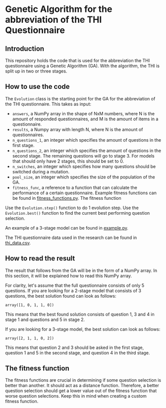 # Genetic Algorithm for the abbreviation of the THI Questionnaire


## Introduction

This repository holds the code that is used for the abbreviation the THI questionnaire using a Genetic Algorithm (GA). With the algorithm, the THI is split up in two or three stages.

## How to use the code

The `Evolution` class is the starting point for the GA for the abbreviation of the THI questionnaire. This takes as input:

- `answers`, a NumPy array in the shape of NxM numbers, where N is the amount of responded questionnaires, and M is the amount of items in a questionnaire.
- `results`, a Numpy array with length N, where N is the amount of questionnaires.
- `n_questions_1`, an integer which specifies the amount of questions in the first stage.
- `n_questions_2`, an integer which specifies the amount of questions in the second stage. The remaining questions will go to stage 3. For models that should only have 2 stages, this should be set to 0.
- `n_switches`, an integer which specifies how many questions should be switched during a mutation.
- `pool_size`, an integer which specifies the size of the population of the GA.
- `fitness_func`, a reference to a function that can calculate the performance of a certain questionnaire. Example fitness functions can be found in [fitness_functions.py](fitness_functions.py). The fitness function 

Use the `Evolution.step()` function to do 1 evolution step. Use the `Evolution.best()` function to find the current best performing question selection.

An example of a 3-stage model can be found in [example.py](example.py).

The THI questionnaire data used in the research can be found in [thi_data.csv](thi_data.csv).

## How to read the result

The result that follows from the GA will be in the form of a NumPy array. In this section, it will be explained how to read this NumPy array.

For clarity, let's assume that the full questionnaire consists of only 5 questions. If you are looking for a 2-stage model that consists of 3 questions, the best solution found can look as follows:

    array([1, 0, 1, 1, 0])

This means that the best found solution consists of question 1, 3 and 4 in stage 1 and questions  and 5 in stage 2.

If you are looking for a 3-stage model, the best solution can look as follows:

    array([2, 1, 1, 0, 2])

This means that question 2 and 3 should be asked in the first stage, question 1 and 5 in the second stage, and question 4 in the third stage.

## The fitness function

The fitness functions are crucial in determining if some question selection is better than another. It should act as a distance function. Therefore, a better question selection should get a lower value out of the fitness function that worse question selections. Keep this in mind when creating a custom fitness function.
